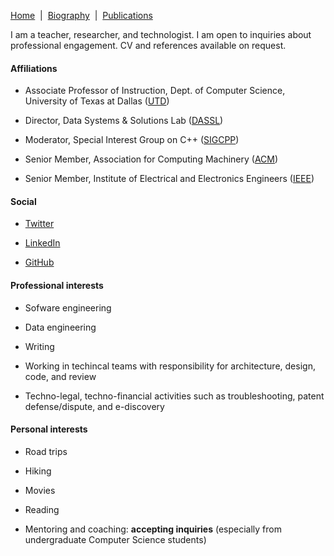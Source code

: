 [Home](/)&nbsp;&nbsp;\|&nbsp;&nbsp;[Biography](/bio)&nbsp;&nbsp;\|&nbsp;&nbsp;[Publications](/pubs)

I am a teacher, researcher, and technologist. I am open to inquiries about professional engagement.
CV and references available on request. 

#### Affiliations

- Associate Professor of Instruction, Dept. of Computer Science, University of Texas at Dallas ([UTD](https://cs.utdallas.edu/people/faculty/murthy-sean/))

- Director, Data Systems & Solutions Lab ([DASSL](https://dassl.github.io/))

- Moderator, Special Interest Group on C++ ([SIGCPP](https://sigcpp.github.io/))

- Senior Member, Association for Computing Machinery ([ACM](https://www.acm.org/))

- Senior Member, Institute of Electrical and Electronics Engineers ([IEEE](https://www.ieee.org/))


#### Social

- [Twitter](https://twitter.com/smurthys)

- [LinkedIn](https://www.linkedin.com/in/seanmurthy/)

- [GitHub](https://github.com/smurthys)


#### Professional interests

- Sofware engineering

- Data engineering

- Writing

- Working in techincal teams with responsibility for architecture, design, code, and review

- Techno-legal, techno-financial activities such as troubleshooting, patent defense/dispute, and e-discovery


#### Personal interests

- Road trips

- Hiking

- Movies

- Reading

- Mentoring and coaching: **accepting inquiries** (especially from undergraduate Computer Science students)
